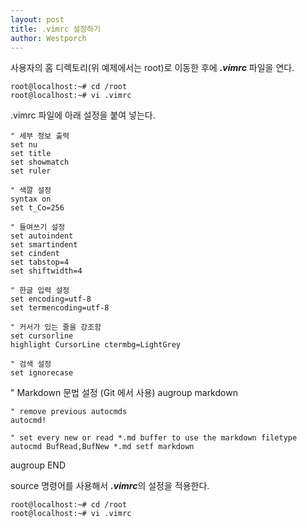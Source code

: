 ```yaml
---
layout: post
title: .vimrc 설정하기
author: Westporch
---
```

사용자의 홈 디렉토리(위 예제에서는 root)로 이동한 후에 ***.vimrc*** 파일을 연다.


```
root@localhost:~# cd /root
root@localhost:~# vi .vimrc
```
.vimrc 파일에 아래 설정을 붙여 넣는다.

```
" 세부 정보 출력
set nu 
set title
set showmatch
set ruler

" 색깔 설정
syntax on
set t_Co=256 

" 들여쓰기 설정
set autoindent
set smartindent
set cindent
set tabstop=4
set shiftwidth=4

" 한글 입력 설정
set encoding=utf-8
set termencoding=utf-8

" 커서가 있는 줄을 강조함
set cursorline
highlight CursorLine ctermbg=LightGrey

" 검색 설정
set ignorecase
```
" Markdown 문법 설정 (Git 에서 사용)
augroup markdown

    " remove previous autocmds
    autocmd!

    " set every new or read *.md buffer to use the markdown filetype 
    autocmd BufRead,BufNew *.md setf markdown

augroup END

source 명령어를 사용해서 ***.vimrc***의 설정을 적용한다.

```
root@localhost:~# cd /root
root@localhost:~# vi .vimrc
```
